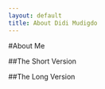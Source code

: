 ```yaml
---
layout: default
title: About Didi Mudigdo
---
```

#About Me

##The Short Version

##The Long Version
